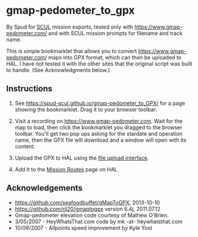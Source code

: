 # gmap-pedometer_to_gpx

By Spud for [SCUL](https://scul.org/) mission exports, tested only with
https://www.gmap-pedometer.com/ and with SCUL mission prompts for filename 
and track name.

This is simple bookmarklet that allows you to convert https://www.gmap-pedometer.com/ maps into GPX format, which can then be uploaded to HAL. I have not tested it with the other sites that the original script was built to handle. (See Acknowledgments below.)

## Instructions

1. See https://spud-scul.github.io/gmap-pedometer_to_GPX/ for a page showing the bookmarklet. Drag it to your browser toolbar.

2. Visit a recording on https://www.gmap-pedometer.com. Wait for the map to load, then click the bookmarklet you dragged to the browser toolbar. You'll get two pop ups asking for the stardate and operation name, then the GPX file will download and a window will open with its content.

3. Upload the GPX to HAL using the [file upload interface](https://scul.org/HAL/index.php/Special:Upload).

4. Add it to the [Mission Routes](https://scul.org/HAL/index.php/Mission_Routes) page on HAL.

## Acknowledgements

* https://github.com/seafoodbuffet/gMapToGPX, 2013-10-10
* https://github.com/rjl20/gmaptogpx version 6.4j, 2011.07.12
* Gmap-pedometer elevation code courtesy of Mathew O'Brien.
* 3/05/2007 - HeyWhatsThat.com code by mk -at- heywhatsthat.com
* 10/09/2007 - Allpoints speed improvement by Kyle Yost
